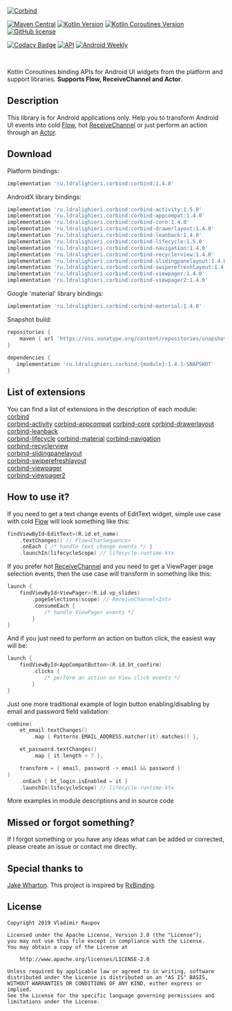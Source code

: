 ﻿[![Corbind](logo.svg)](https://ldralighieri.github.io/Corbind)

[![Maven Central](https://img.shields.io/maven-central/v/ru.ldralighieri.corbind/corbind.svg)](https://search.maven.org/search?q=g:ru.ldralighieri.corbind)
[![Kotlin Version](https://img.shields.io/badge/Kotlin-v1.4.0-blue.svg)](https://kotlinlang.org)
[![Kotlin Coroutines Version](https://img.shields.io/badge/Coroutines-v1.3.9-blue.svg)](https://kotlinlang.org/docs/reference/coroutines-overview.html)
[![GitHub license](https://img.shields.io/badge/license-Apache%20License%202.0-blue.svg?style=flat)](https://www.apache.org/licenses/LICENSE-2.0)

[![Codacy Badge](https://api.codacy.com/project/badge/Grade/a1c9a1b1d1ce4ca7a201ab93492bf6e0)](https://www.codacy.com/app/LDRAlighieri/Corbind?utm_source=github.com&amp;utm_medium=referral&amp;utm_content=LDRAlighieri/Corbind&amp;utm_campaign=Badge_Grade)
[![API](https://img.shields.io/badge/API-14%2B-brightgreen.svg?style=flat)](https://android-arsenal.com/api?level=14)
[![Android Weekly](https://androidweekly.net/issues/issue-377/badge)](https://androidweekly.net/issues/issue-377)

<br>

Kotlin Coroutines binding APIs for Android UI widgets from the platform and support libraries. **Supports Flow, ReceiveChannel and Actor**.


## Description

This library is for Android applications only. Help you to transform Android UI events into cold [Flow][flow], hot [ReceiveChannel][channel] or just perform an action through an [Actor][actor].


## Download

Platform bindings:
```groovy
implementation 'ru.ldralighieri.corbind:corbind:1.4.0'
```

AndroidX library bindings:
```groovy
implementation 'ru.ldralighieri.corbind:corbind-activity:1.5.0'
implementation 'ru.ldralighieri.corbind:corbind-appcompat:1.4.0'
implementation 'ru.ldralighieri.corbind:corbind-core:1.4.0'
implementation 'ru.ldralighieri.corbind:corbind-drawerlayout:1.4.0'
implementation 'ru.ldralighieri.corbind:corbind-leanback:1.4.0'
implementation 'ru.ldralighieri.corbind:corbind-lifecycle:1.5.0'
implementation 'ru.ldralighieri.corbind:corbind-navigation:1.4.0'
implementation 'ru.ldralighieri.corbind:corbind-recyclerview:1.4.0'
implementation 'ru.ldralighieri.corbind:corbind-slidingpanelayout:1.4.0'
implementation 'ru.ldralighieri.corbind:corbind-swiperefreshlayout:1.4.0'
implementation 'ru.ldralighieri.corbind:corbind-viewpager:1.4.0'
implementation 'ru.ldralighieri.corbind:corbind-viewpager2:1.4.0'
```

Google 'material' library bindings:
```groovy
implementation 'ru.ldralighieri.corbind:corbind-material:1.4.0'
```

Snapshot build:
```groovy
repositories {
    maven { url 'https://oss.sonatype.org/content/repositories/snapshots/' }
}
      
dependencies {
   implementation 'ru.ldralighieri.corbind:{module}:1.4.1-SNAPSHOT'
}
```


## List of extensions
You can find a list of extensions in the description of each module:  
[corbind]  
[corbind-activity]
[corbind-appcompat]
[corbind-core]
[corbind-drawerlayout]  
[corbind-leanback]  
[corbind-lifecycle]
[corbind-material]
[corbind-navigation]  
[corbind-recyclerview]  
[corbind-slidingpanelayout]  
[corbind-swiperefreshlayout]  
[corbind-viewpager]  
[corbind-viewpager2]


## How to use it?

If you need to get a text change events of EditText widget, simple use case with cold [Flow][flow] will look something like this:
```kotlin
findViewById<EditText>(R.id.et_name)
    .textChanges() // Flow<CharSequence>
    .onEach { /* handle text change events */ }
    .launchIn(lifecycleScope) // lifecycle-runtime-ktx
```

If you prefer hot [ReceiveChannel][channel] and you need to get a ViewPager page selection events, then the use case will transform in something like this:
```kotlin
launch {
    findViewById<ViewPager>(R.id.vp_slides)
        .pageSelections(scope) // ReceiveChannel<Int>
        .consumeEach {
            /* handle ViewPager events */
        }
}
```

And if you just need to perform an action on button click, the easiest way will be:
```kotlin
launch {
    findViewById<AppCompatButton>(R.id.bt_confirm)
        .clicks {
            /* perform an action on View click events */
        }
}
```

Just one more traditional example of login button enabling/disabling by email and password field validation:
```kotlin
combine(
    et_email.textChanges()
        .map { Patterns.EMAIL_ADDRESS.matcher(it).matches() },

    et_password.textChanges()
        .map { it.length > 7 },

    transform = { email, password -> email && password }
)
    .onEach { bt_login.isEnabled = it }
    .launchIn(lifecycleScope) // lifecycle-runtime-ktx
```

More examples in module descriptions and in source code


## Missed or forgot something?

If I forgot something or you have any ideas what can be added or corrected, please create an issue or contact me directly.


## Special thanks to

[Jake Wharton][jw]. This project is inspired by [RxBinding][rx].


## License

```
Copyright 2019 Vladimir Raupov

Licensed under the Apache License, Version 2.0 (the "License");
you may not use this file except in compliance with the License.
You may obtain a copy of the License at

    http://www.apache.org/licenses/LICENSE-2.0

Unless required by applicable law or agreed to in writing, software
distributed under the License is distributed on an "AS IS" BASIS,
WITHOUT WARRANTIES OR CONDITIONS OF ANY KIND, either express or implied.
See the License for the specific language governing permissions and
limitations under the License.
```


[jw]: https://github.com/JakeWharton
[rx]: https://github.com/JakeWharton/RxBinding
[flow]: https://kotlin.github.io/kotlinx.coroutines/kotlinx-coroutines-core/kotlinx.coroutines.flow/-flow/index.html
[channel]: https://kotlin.github.io/kotlinx.coroutines/kotlinx-coroutines-core/kotlinx.coroutines.channels/-receive-channel/index.html
[actor]: https://kotlin.github.io/kotlinx.coroutines/kotlinx-coroutines-core/kotlinx.coroutines.channels/actor.html

[corbind]: https://github.com/LDRAlighieri/Corbind/tree/master/corbind
[corbind-activity]: https://github.com/LDRAlighieri/Corbind/tree/master/corbind-activity
[corbind-appcompat]: https://github.com/LDRAlighieri/Corbind/tree/master/corbind-appcompat
[corbind-core]: https://github.com/LDRAlighieri/Corbind/tree/master/corbind-core
[corbind-drawerlayout]: https://github.com/LDRAlighieri/Corbind/tree/master/corbind-drawerlayout
[corbind-leanback]: https://github.com/LDRAlighieri/Corbind/tree/master/corbind-leanback
[corbind-lifecycle]: https://github.com/LDRAlighieri/Corbind/tree/master/corbind-lifecycle
[corbind-material]: https://github.com/LDRAlighieri/Corbind/tree/master/corbind-material
[corbind-navigation]: https://github.com/LDRAlighieri/Corbind/tree/master/corbind-navigation
[corbind-recyclerview]: https://github.com/LDRAlighieri/Corbind/tree/master/corbind-recyclerview
[corbind-slidingpanelayout]: https://github.com/LDRAlighieri/Corbind/tree/master/corbind-slidingpanelayout
[corbind-swiperefreshlayout]: https://github.com/LDRAlighieri/Corbind/tree/master/corbind-swiperefreshlayout
[corbind-viewpager]: https://github.com/LDRAlighieri/Corbind/tree/master/corbind-viewpager
[corbind-viewpager2]: https://github.com/LDRAlighieri/Corbind/tree/master/corbind-viewpager2
